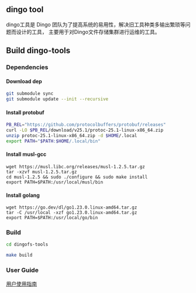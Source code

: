 ## dingo tool 

dingo工具是 Dingo 团队为了提高系统的易用性，解决旧工具种类多输出繁琐等问题而设计的工具，
主要用于对Dingo文件存储集群进行运维的工具。

## Build dingo-tools

### Dependencies

#### Download dep

```sh
git submodule sync
git submodule update --init --recursive
```
#### Install protobuf

```sh
PB_REL="https://github.com/protocolbuffers/protobuf/releases"
curl -LO $PB_REL/download/v25.1/protoc-25.1-linux-x86_64.zip
unzip protoc-25.1-linux-x86_64.zip -d $HOME/.local
export PATH="$PATH:$HOME/.local/bin"
```

#### Install musl-gcc

```shell
wget https://musl.libc.org/releases/musl-1.2.5.tar.gz
tar -xzvf musl-1.2.5.tar.gz
cd musl-1.2.5 && sudo ./configure && sudo make install
export PATH=$PATH:/usr/local/musl/bin
```

#### Install golang

```shell
wget https://go.dev/dl/go1.23.0.linux-amd64.tar.gz
tar -C /usr/local -xzf go1.23.0.linux-amd64.tar.gz
export PATH=$PATH:/usr/local/go/bin
```

### Build 
```sh
cd dingofs-tools

make build
```

### User Guide 

[用户使用指南](./docs/userguide.md)